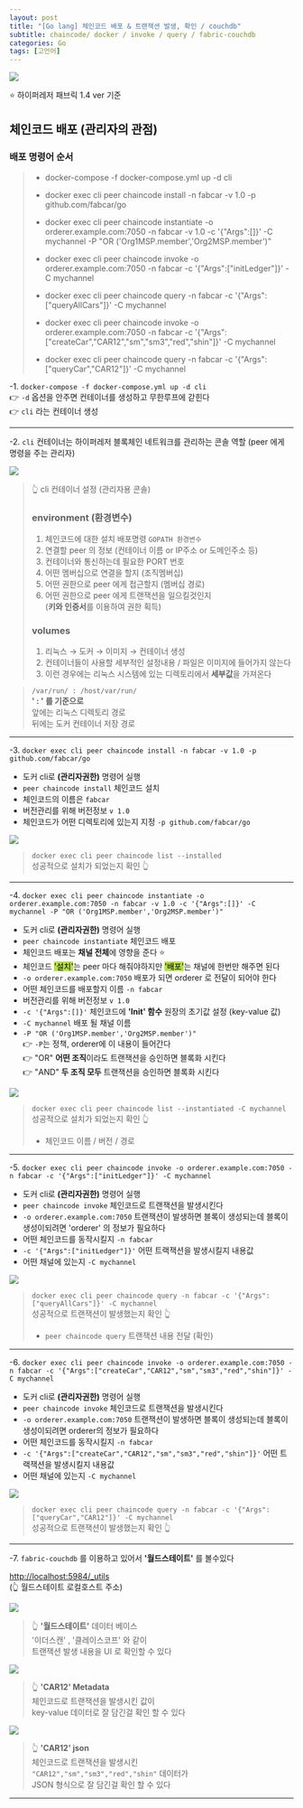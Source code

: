 ```yaml
---
layout: post
title: "[Go lang] 체인코드 배포 & 트랜잭션 발생, 확인 / couchdb"
subtitle: chaincode/ docker / invoke / query / fabric-couchdb
categories: Go
tags: [고언어]
---
```


![](https://velog.velcdn.com/images/-__-/post/37f16109-4964-4468-bc63-bb7315243de8/image.png)

⭐ 하이퍼레저 패브릭 1.4 ver 기준

## 체인코드 배포 (관리자의 관점)

### 배포 명령어 순서

> - docker-compose -f docker-compose.yml up -d cli<br>
>
> - docker exec cli peer chaincode install -n fabcar -v 1.0 -p github.com/fabcar/go<br>
>
> - docker exec cli peer chaincode instantiate -o orderer.example.com:7050 -n fabcar -v 1.0 -c '{"Args":[]}' -C mychannel -P "OR ('Org1MSP.member','Org2MSP.member')"<br>
>
> - docker exec cli peer chaincode invoke -o orderer.example.com:7050 -n fabcar -c '{"Args":["initLedger"]}' -C mychannel<br>
>
> - docker exec cli peer chaincode query -n fabcar -c '{"Args":["queryAllCars"]}' -C mychannel<br>
>
> - docker exec cli peer chaincode invoke -o orderer.example.com:7050 -n fabcar -c '{"Args":["createCar","CAR12","sm","sm3","red","shin"]}' -C mychannel<br>
>
> - docker exec cli peer chaincode query -n fabcar -c '{"Args":["queryCar","CAR12"]}' -C mychannel<br>

-1. `docker-compose -f docker-compose.yml up -d cli`<br>
👉 `-d` 옵션을 안주면 컨테이너를 생성하고 무한루프에 갇힌다<br>
👉 `cli` 라는 컨테이너 생성

---

-2. `cli` 컨테이너는 하이퍼레저 블록체인 네트워크를 관리하는 콘솔 역할 (peer 에게 명령을 주는 관리자)

![](https://velog.velcdn.com/images/-__-/post/d61b7887-1006-444c-8409-ce91b330343c/image.png)

> 👆 cli 컨테이너 설정 (관리자용 콘솔)<br>
>
> ### environment (환경변수)
>
> 1.  체인코드에 대한 설치 배포명령 `GOPATH 환경변수`
> 2.  연결할 peer 의 정보 (컨테이너 이름 or IP주소 or 도메인주소 등)
> 3.  컨테이너와 통신하는데 필요한 PORT 번호
> 4.  어떤 멤버십으로 연결을 할지 (조직멤버십)
> 5.  어떤 권한으로 peer 에게 접근할지 (멤버십 경로)
> 6.  어떤 권한으로 peer 에게 트랜잭션을 일으킬것인지<br>
>     (**키와 인증서**를 이용하여 권한 획득)<br>
>
> ### volumes
>
> 1.  리눅스 → 도커 → 이미지 → 컨테이너 생성
> 2.  컨테이너들이 사용할 세부적인 설정내용 / 파일은 이미지에 들어가지 않는다
> 3.  이런 경우에는 리눅스 시스템에 있는 디렉토리에서 **세부값**을 가져온다

> `/var/run/ : /host/var/run/`<br>
> **' : ' 를 기준으로** <br>
> 앞에는 리눅스 디렉토리 경로 <br>
> 뒤에는 도커 컨테이너 저장 경로

---

-3. `docker exec cli peer chaincode install -n fabcar -v 1.0 -p github.com/fabcar/go`

- 도커 cli로 **(관리자권한)** 명령어 실행
- `peer chaincode install` 체인코드 설치
- 체인코드의 이름은 `fabcar`
- 버전관리를 위해 버전정보 `v 1.0`
- 체인코드가 어떤 디렉토리에 있는지 지정 `-p github.com/fabcar/go`

![](https://velog.velcdn.com/images/-__-/post/ea19b480-746c-4631-b52c-1bb1313010cb/image.png)

> `docker exec cli peer chaincode list --installed`<br>
> 성공적으로 설치가 되었는지 확인 👆

---

-4. `docker exec cli peer chaincode instantiate -o orderer.example.com:7050 -n fabcar -v 1.0 -c '{"Args":[]}' -C mychannel -P "OR ('Org1MSP.member','Org2MSP.member')"`

- 도커 cli로 **(관리자권한)** 명령어 실행
- `peer chaincode instantiate` 체인코드 배포
- 체인코드 배포는 **채널 전체**에 영향을 준다 ⭐
- 체인코드 <span style="background-color:#B5E045; color:#000;">'설치'</span>는 peer 마다 해줘야하지만 <span style="background-color:#B5E045; color:#000;">'배포'</span>는 채널에 한번만 해주면 된다
- `-o orderer.example.com:7050` 배포가 되면 orderer 로 전달이 되어야 한다
- 어떤 체인코드를 배포할지 이름 `-n fabcar`
- 버전관리를 위해 버전정보 `v 1.0`
- `-c '{"Args":[]}'` 체인코드에 **'Init' 함수** 원장의 초기값 설정 (key-value 값)
- `-C mychannel` 배포 될 채널 이름
- `-P "OR ('Org1MSP.member','Org2MSP.member')"`<br>
  👉 `-P`는 정책, orderer에 이 내용이 들어간다<br>
  👉 "OR" **어떤 조직**이라도 트랜잭션을 승인하면 블록화 시킨다<br>
  👉 "AND" **두 조직 모두** 트랜잭션을 승인하면 블록화 시킨다

![](https://velog.velcdn.com/images/-__-/post/df43d543-d98b-4597-9f06-c1d025b50bbc/image.png)

> `docker exec cli peer chaincode list --instantiated -C mychannel`<br>
> 성공적으로 설치가 되었는지 확인 👆<br>
>
> - 체인코드 이름 / 버전 / 경로

---

-5. `docker exec cli peer chaincode invoke -o orderer.example.com:7050 -n fabcar -c '{"Args":["initLedger"]}' -C mychannel`

- 도커 cli로 **(관리자권한)** 명령어 실행
- `peer chaincode invoke` 체인코드로 트랜잭션을 발생시킨다
- `-o orderer.example.com:7050` 트랜잭션이 발생하면 블록이 생성되는데 블록이 생성이되려면 'orderer' 의 정보가 필요하다
- 어떤 체인코드를 동작시킬지 `-n fabcar`
- `-c '{"Args":["initLedger"]}'` 어떤 트랙잭션을 발생시킬지 내용값
- 어떤 채널에 있는지 `-C mychannel`

![](https://velog.velcdn.com/images/-__-/post/eb69abdc-731a-409a-bbcd-697066681ebf/image.png)

> `docker exec cli peer chaincode query -n fabcar -c '{"Args":["queryAllCars"]}' -C mychannel`<br>
> 성공적으로 트랜잭션이 발생했는지 확인 👆<br>
>
> - `peer chaincode query` 트랜잭션 내용 전달 (확인)

---

-6. `docker exec cli peer chaincode invoke -o orderer.example.com:7050 -n fabcar -c '{"Args":["createCar","CAR12","sm","sm3","red","shin"]}' -C mychannel`

- 도커 cli로 **(관리자권한)** 명령어 실행
- `peer chaincode invoke` 체인코드로 트랜잭션을 발생시킨다
- `-o orderer.example.com:7050` 트랜잭션이 발생하면 블록이 생성되는데 블록이 생성이되려면 orderer의 정보가 필요하다
- 어떤 체인코드를 동작시킬지 `-n fabcar`
- `-c '{"Args":["createCar","CAR12","sm","sm3","red","shin"]}'` 어떤 트랙잭션을 발생시킬지 내용값
- 어떤 채널에 있는지 `-C mychannel`

![](https://velog.velcdn.com/images/-__-/post/d976907a-7975-4866-a189-c097d8d14a63/image.png)

> `docker exec cli peer chaincode query -n fabcar -c '{"Args":["queryCar","CAR12"]}' -C mychannel`<br>
> 성공적으로 트랜잭션이 발생했는지 확인 👆

---

-7. `fabric-couchdb` 를 이용하고 있어서 **'월드스테이트'** 를 볼수있다

<http://localhost:5984/_utils>  
(👆 월드스테이트 로컬호스트 주소)

![](https://velog.velcdn.com/images/-__-/post/82d06595-ac2a-4ce8-944c-6cadb7f98afc/image.png)

> 👆 **'월드스테이트'** 데이터 베이스<br>
> '이더스캔' , '클레이스코프' 와 같이<br>
> 트랜잭션 발생 내용을 UI 로 확인할 수 있다

![](https://velog.velcdn.com/images/-__-/post/b8ccb89c-006e-4dff-998a-ee048fdcbb7a/image.png)

> 👆 **'CAR12' Metadata**<br>
> 체인코드로 트랜잭션을 발생시킨 값이<br>
> key-value 데이터로 잘 담긴걸 확인 할 수 있다

![](https://velog.velcdn.com/images/-__-/post/9e902360-054c-4354-9ac1-ebcff4e7539b/image.png)

> 👆 **'CAR12' json**<br>
> 체인코드로 트랜잭션을 발생시킨<br>
> `"CAR12","sm","sm3","red","shin"` 데이터가<br>
> JSON 형식으로 잘 담긴걸 확인 할 수 있다

---
